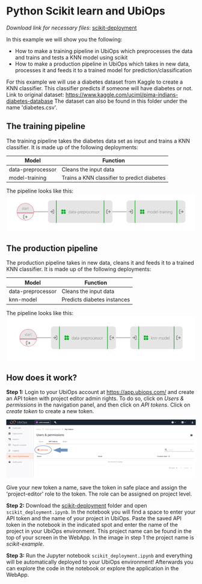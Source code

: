 # Python Scikit learn and UbiOps

_Download link for necessary files_: [scikit-deployment](https://download-github.ubiops.com/#!/home?url=https://github.com/UbiOps/cookbook/tree/master/scikit-deployment/scikit-deployment)

In this example we will show you the following:
- How to make a training pipeline in UbiOps which preprocesses the data and trains and tests a KNN model using scikit
- How to make a production pipeline in UbiOps which takes in new data, processes it and feeds it to a trained model for 
prediction/classification

For this example we will use a diabetes dataset from Kaggle to create a KNN classifier. This classifier predicts 
if someone will have diabetes or not. Link to original dataset: https://www.kaggle.com/uciml/pima-indians-diabetes-database
The dataset can also be found in this folder under the name 'diabetes.csv'.


## The training pipeline

The training pipeline takes the diabetes data set as input and trains a KNN classifier.
It is made up of the following deployments:

| Model | Function |
|-------|----------|
| data-preprocessor | Cleans the input data |
| model-training | Trains a KNN classifier to predict diabetes |

The pipeline looks like this:
![Training Pipeline](training_pipeline.png)


## The production pipeline

The production pipeline takes in new data, cleans it and feeds it to a trained KNN classifier. 
It is made up of the following deployments:

| Model | Function |
|-------|----------|
| data-preprocessor | Cleans the input data |
| knn-model | Predicts diabetes instances |

The pipeline looks like this:
![Production Pipeline](production_pipeline.png)


## How does it work?

**Step 1:** Login to your UbiOps account at https://app.ubiops.com/ and create an API token with project editor
admin rights. To do so, click on *Users & permissions* in the navigation panel, and then click on *API tokens*.
Click on *create token* to create a new token.

![Creating an API token](api_token_screenshot.png)

Give your new token a name, save the token in safe place and assign the 'project-editor' role to the token.
The role can be assigned on project level.

**Step 2:** Download the [scikit-deployment](https://download-github.ubiops.com/#!/home?url=https://github.com/UbiOps/cookbook/tree/master/scikit-deployment/scikit-deployment) folder and open `scikit_deployment.ipynb`. In the notebook you will find a space
to enter your API token and the name of your project in UbiOps. Paste the saved API token in the notebook in the indicated spot
and enter the name of the project in your UbiOps environment. This project name can be found in the top of your screen in the
WebApp. In the image in step 1 the project name is *scikit-example*.

**Step 3:** Run the Jupyter notebook `scikit_deployment.ipynb` and everything
 will be automatically deployed to your UbiOps environment! 
Afterwards you can explore the code in the notebook or explore the application in the WebApp.
